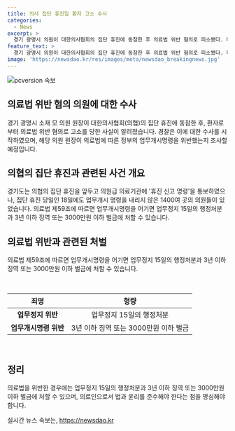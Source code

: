 ```yaml
---
title: 의사 집단 휴진일 환자 고소 수사
categories:
  - News
excerpt: >
  경기 광명시 의원이 대한의사협회의 집단 휴진에 동참한 후 의료법 위반 혐의로 피소됐다. 대한의사협회의 휴진에 따른 업무개시명령을 어겼을 경우, 의료법에 따라 업무정지나 징역 형, 벌금이 부과될 수 있다. 이에 경찰은 해당 의원의 의료법 위반 여부에 대한 수사에 착수했다. 이 같은 사건은 의료계의 논란을 불러일으키고 있으며, 사회적 관심을 끌고 있다.
feature_text: >
  경기 광명시 의원이 대한의사협회의 집단 휴진에 동참한 후 의료법 위반 혐의로 피소됐다. 대한의사협회의 휴진에 따른 업무개시명령을 어겼을 경우, 의료법에 따라 업무정지나 징역 형, 벌금이 부과될 수 있다. 이에 경찰은 해당 의원의 의료법 위반 여부에 대한 수사에 착수했다. 이 같은 사건은 의료계의 논란을 불러일으키고 있으며, 사회적 관심을 끌고 있다.
image: 'https://newsdao.kr/res/images/meta/newsdao_breakingnews.jpg'
---
```


<p><img src="https://newsdao.kr/res/images/meta/newsdao_breakingnews.jpg" alt="pcversion 속보" /></p>

<h2 data-ke-size="size26">의료법 위반 혐의 의원에 대한 수사</h2>

<p data-ke-size="size16">경기 광명시 소재 모 의원 원장이 대한의사협회(의협)의 집단 휴진에 동참한 후, 환자로부터 의료법 위반 혐의로 고소를 당한 사실이 알려졌습니다. 경찰은 이에 대한 수사를 시작하였으며, 해당 의원 원장이 의료법에 따른 정부의 업무개시명령을 위반했는지 조사할 예정입니다.</p>

<h2 data-ke-size="size26">의협의 집단 휴진과 관련된 사건 개요</h2>

<p data-ke-size="size16">경기도는 의협의 집단 휴진을 앞두고 의원급 의료기관에 '휴진 신고 명령'을 통보하였으나, 집단 휴진 당일인 18일에도 업무개시 명령을 내리지 않은 1400여 곳의 의원들이 있었습니다. 의료법 제59조에 따르면 업무개시명령을 어기면 업무정지 15일의 행정처분과 3년 이하 징역 또는 3000만원 이하 벌금에 처할 수 있습니다.</p>

<h2 data-ke-size="size26">의료법 위반과 관련된 처벌</h2>

<p data-ke-size="size16">의료법 제59조에 따르면 업무개시명령을 어기면 업무정지 15일의 행정처분과 3년 이하 징역 또는 3000만원 이하 벌금에 처할 수 있습니다.</p>

<p data-ke-size="size16">&nbsp;</p>

<table>
<thead>
<tr>
<th style="text-align: center;">죄명</th>
<th style="text-align: center;">형량</th>
</tr>
</thead>
<tbody>
<tr>
<td style="text-align: center;"><b>업무정지 위반</b></td>
<td style="text-align: center;">업무정지 15일의 행정처분</td>
</tr>
<tr>
<td style="text-align: center;"><b>업무개시명령 위반</b></td>
<td style="text-align: center;">3년 이하 징역 또는 3000만원 이하 벌금</td>
</tr>
</tbody>
</table>

<p data-ke-size="size16">&nbsp;</p>

<h2 data-ke-size="size26">정리</h2>

<p data-ke-size="size16">의료법을 위반한 경우에는 업무정지 15일의 행정처분과 3년 이하 징역 또는 3000만원 이하 벌금에 처할 수 있으며, 의료인으로서 법과 윤리를 준수해야 한다는 점을 명심해야 합니다.</p>
실시간 뉴스 속보는, <a href="https://newsdao.kr" rel="dofollow">https://newsdao.kr</a>


